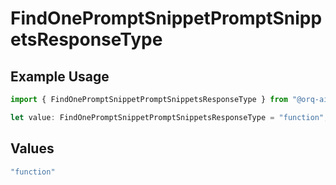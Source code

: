 # FindOnePromptSnippetPromptSnippetsResponseType

## Example Usage

```typescript
import { FindOnePromptSnippetPromptSnippetsResponseType } from "@orq-ai/node/models/operations";

let value: FindOnePromptSnippetPromptSnippetsResponseType = "function";
```

## Values

```typescript
"function"
```